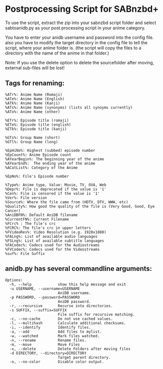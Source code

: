# Postprocessing Script for SABnzbd+

To use the script, extract the zip into your sabnzbd script folder and select sabtoanidb.py as your post processing script in your anime category.

You have to enter your anidb username and password into the config file. also you have to modify the target directory in the config file to tell the script, where your anime folder is. (the script will copy the files to a directory with the name of the anime in that folder.)

Note:
If you use the delete option to delete the sourcefolder after moving, external sub-files will be lost!

## Tags for renaming:

    %ATr%: Anime Name (Romaji)
    %ATe%: Anime Name (English)
    %ATk%: Anime Name (Kanji)
    %ATs%: Anime Name (synonyms) (lists all synoyms currently)
    %ATo%: Anime Name (other)
    
    %ETr%: Episode title (romaji)
    %ETe%: Episode title (english)
    %ETk%: Episode title (kanji)
    
    %GTs%: Group Name (short)
    %GTl%: Group Name (long)
    
    %EpHiNo%: Highest (subbed) episode number
    %EpCount%: Anime Episode count
    %AYearBegin%: The beginning year of the anime
    %AYearEnd%:  The ending year of the anime
    %ACatList%: Category of the Anime
    
    %EpNo%: File's Episode number
    
    %Type%: Anime type, Value: Movie, TV, OVA, Web
    %Depr%: File is deprecated if the value is '1'
    %Cen%: File is censored if the value is '1'
    %Ver%: File version
    %Source%: Where the file came from (HDTV, DTV, WWW, etc)
    %Quality%: How good the quality of the file is (Very Good, Good, Eye Cancer)
    %AniDBFN%: Default AniDB filename
    %CurrentFN%: Current Filename
    %FCrc% : The file's crc
    %FCRC%: The file's crc in upper letters
    %FVideoRes%: Video Resolution (e.g. 1920x1080)
    %FALng%: List of available audio languages
    %FSLng%: List of available subtitle languages
    %FACodec%: Codecs used for the Audiostreams
    %FVCodec%: Codecs used for the Videostreams
    %suf%: File Suffix


## anidb.py has several commandline arguments:

```
Options:
  -h, --help            show this help message and exit
  -u USERNAME, --username=USERNAME
                        AniDB username.
  -p PASSWORD, --password=PASSWORD
                        AniDB password.
  -r, --recursive       Recurse into directories.
  -s SUFFIX, --suffix=SUFFIX
                        File suffix for recursive matching.
  -c, --no-cache        Do not use cached values.
  -l, --multihash       Calculate additional checksums.
  -i, --identify        Identify files.
  -a, --add             Add files to mylist.
  -w, --watched         Mark files watched.
  -n, --rename          Rename files.
  -m, --move            Move Files
  -x, --delete          Delete Folders after moving files
  -d DIRECTORY, --directory=DIRECTORY
                        Target parent directory.
  -o, --no-color        Disable color output.
```
